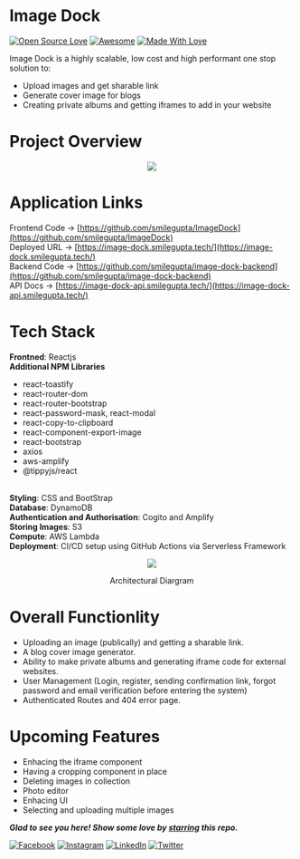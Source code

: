 # Image Dock
[![Open Source Love](https://badges.frapsoft.com/os/v2/open-source.svg?v=103)](https://github.com/smilegupta)
[![Awesome](https://cdn.rawgit.com/sindresorhus/awesome/d7305f38d29fed78fa85652e3a63e154dd8e8829/media/badge.svg)](https://github.com/smilegupta) [![Made With Love](https://img.shields.io/badge/Made%20With-Love-orange.svg)](https://github.com/smilegupta)

Image Dock is a highly scalable, low cost and high performant one stop solution to:
- Upload images and get sharable link
- Generate cover image for blogs
- Creating private albums and getting iframes to add in your website

# Project Overview
<p align="center">
  <img src="https://image-dock-uploads-be.s3.ap-south-1.amazonaws.com/image.2021-04-19T15%3A57%3A07.299Z" />
</p>

# Application Links

Frontend Code -> [https://github.com/smilegupta/ImageDock](https://github.com/smilegupta/ImageDock)
<br>
Deployed URL -> [https://image-dock.smilegupta.tech/](https://image-dock.smilegupta.tech/)
<br>
Backend Code -> [https://github.com/smilegupta/image-dock-backend](https://github.com/smilegupta/image-dock-backend)
<br>
API Docs -> [https://image-dock-api.smilegupta.tech/](https://image-dock-api.smilegupta.tech/)

# Tech Stack

<b>Frontned</b>: Reactjs
<br>
<b>Additional NPM Libraries</b>
  - react-toastify
  - react-router-dom
  - react-router-bootstrap
  - react-password-mask, react-modal
  - react-copy-to-clipboard
  - react-component-export-image
  - react-bootstrap
  - axios
  - aws-amplify
  - @tippyjs/react
<br>
<b>Styling</b>: CSS and BootStrap
<br>
<b>Database</b>: DynamoDB
<br>
<b>Authentication and Authorisation</b>: Cogito and Amplify
<br>
<b>Storing Images</b>: S3
<br>
<b>Compute</b>: AWS Lambda
<br>
<b>Deployment</b>: CI/CD setup using GitHub Actions via Serverless Framework

<p align="center">
  <img src="https://image-dock-uploads-be.s3.ap-south-1.amazonaws.com/image.2021-04-18T19%3A42%3A20.791Z" />
</p>
<p align="center">
  Architectural  Diargram 
</p>

# Overall Functionlity
- Uploading an image (publically) and getting a sharable link. 
- A blog cover image generator.
- Ability to make private albums and generating iframe code for external websites. 
- User Management (Login, register, sending confirmation link, forgot password and email verification before entering the system) 
- Authenticated Routes and 404 error page.

# Upcoming Features
- Enhacing the iframe component
- Having a cropping component in place
- Deleting images in collection
- Photo editor
- Enhacing UI
- Selecting and uploading multiple images 

***Glad to see you here! Show some love by [starring](https://github.com/smilegupta/image-dock-backend/) this repo.***

[![Facebook](https://img.shields.io/static/v1.svg?label=follow&message=@smileguptaaa&color=grey&logo=facebook&style=flat&logoColor=white&colorA=blue)](https://www.facebook.com/smileguptaaa)  [![Instagram](https://img.shields.io/static/v1.svg?label=follow&message=@smileguptaaa&color=grey&logo=instagram&style=flat&logoColor=white&colorA=blue)](https://www.instagram.com/smileguptaaa/) [![LinkedIn](https://img.shields.io/static/v1.svg?label=connect&message=@smilegupta&color=grey&logo=linkedin&style=flat&logoColor=white&colorA=blue)](https://www.linkedin.com/in/smilegupta/) [![Twitter](https://img.shields.io/static/v1.svg?label=connect&message=@smileguptaaa&color=grey&logo=twitter&style=flat&logoColor=white&colorA=blue)](https://twitter.com/smileguptaaa)
